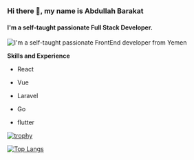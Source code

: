 ### Hi there 👋, my name is Abdullah Barakat
#### I'm a self-taught passionate Full Stack Developer.
![I'm a self-taught passionate FrontEnd developer from Yemen](https://media.licdn.com/dms/image/C4D1BAQFXhfCzmQPaYA/company-background_10000/0/1598978682946/hello_world_here_cover?e=2147483647&v=beta&t=RLhxmi91lNCJnwQ0x29TKp9a6ist8oDFNOu0dkDwobQ)

**Skills and Experience**

- React

- Vue

- Laravel

- Go

- flutter






[![trophy](https://github-profile-trophy.vercel.app/?username=barakatabdullah)](https://github.com/ryo-ma/github-profile-trophy)


[![Top Langs](https://github-readme-stats.vercel.app/api/top-langs/?username=barakatabdullah)](https://github.com/anuraghazra/github-readme-stats)

